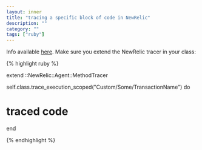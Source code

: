 ```yaml
---
layout: inner
title: "tracing a specific block of code in NewRelic"
description: ""
category: ""
tags: ["ruby"]
---
```

Info available [here](https://docs.newrelic.com/docs/ruby/ruby-custom-metric-collection).
Make sure you extend the NewRelic tracer in your class:

{% highlight ruby %}

extend ::NewRelic::Agent::MethodTracer

self.class.trace_execution_scoped("Custom/Some/TransactionName") do
  # traced code
end

{% endhighlight %}
